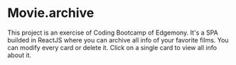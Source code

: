 # Movie.archive

This project is an exercise of Coding Bootcamp of Edgemony. 
It's a SPA builded in ReactJS where you can archive all info of your favorite films. You can modify every card or delete it. Click on a single card to view all info about it.
